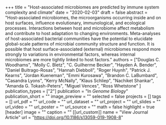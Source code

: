 +++
title = "Host-associated microbiomes are predicted by immune system complexity and climate"
date = "2020-02-03"
draft = false
abstract = "Host-associated microbiomes, the microorganisms occurring inside and on host surfaces, influence evolutionary, immunological, and ecological processes. Interactions between host and microbiome affect metabolism and contribute to host adaptation to changing environments. Meta-analyses of host-associated bacterial communities have the potential to elucidate global-scale patterns of microbial community structure and function. It is possible that host surface-associated (external) microbiomes respond more strongly to variations in environmental factors, whereas internal microbiomes are more tightly linked to host factors."
authors = ["Douglas C. Woodhams", "Molly C. Bletz", "C. Guilherme Becker", "Hayden A. Bender", "Daniel Buitrago-Rosas", "Hannah Diebboll", "Roger Huynh", "Patrick J. Kearns", "Jordan Kueneman", "Emmi Kurosawa", "Brandon C. LaBumbard", "Casandra Lyons", "Kerry McNally", "Klaus Schliep", "Nachiket Shankar", "Amanda G. Tokash-Peters", "Miguel Vences", "Ross Whetstone" ]
publication_types = ["2"]
publication = "In *Genome Biology*"
publication_short = ""
image_preview = ""
selected = false
projects = []
tags = []
url_pdf = ""
url_code = ""
url_dataset = ""
url_project = ""
url_slides = ""
url_video = ""
url_poster = ""
url_source = ""
math = false
highlight = true
[header]
image = ""
caption = ""
[[url_custom]]
name = "View Journal Article"
url = "https://doi.org/10.1186/s13059-019-1908-8"